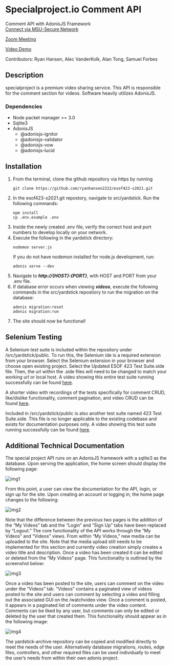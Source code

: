 # Specialproject.io Comment API
Comment API with AdonisJS Framework\
[Connect via MSU-Secure Network](http://esof423.cs.montana.edu:4006/home)

[Zoom Meeting](https://us05web.zoom.us/j/9131164556?pwd=SjRjTmZLWWlQd1RQM2V4ZmR6Q0c2Zz09)

[Video Demo](https://youtu.be/oWWnfb8L0hw)

Contributors: Ryan Hansen, Alec VanderKolk, Alan Tong, Samuel Forbes

## Description
specialproject is a premium video sharing service. This API is responsible for the comment section for videos. Software heavily utilizes AdonisJS. 

### Dependencies 
* Node packet manager >= 3.0
* Sqlite3
* AdonisJS 
    - @adonisjs-ignitor
    - @adonisjs-validator
    - @adonisjs-vow
    - @adonisjs-lucid

## Installation
1. From the terminal, clone the github repository via https by running
    ```
    git clone https://github.com/ryanhansen2222/esof423-s2021.git
    ```
2. In the esof423-s2021.git repostory, navigate to src/yardstick. Run the following commands:
    ```
    npm install
    cp .env.example .env
    ```
3. Inside the newly created .env file, verify the correct host and port numbers to develop locally on your network.
4. Execute the following in the yardstick directory:
    ```
    nodemon server.js 
    ```
    If you do not have nodemon installed for node.js development, run:
    ```
    adonis serve --dev
    ```
5. Navigate to ***http://{HOST}:{PORT}***, with HOST and PORT from your .env file.
6. If database error occurs when viewing ***videos***, execute the following commands in the src/yardstick repostiory to run the migration on the database:
    ```
    adonis migration:reset
    adonis migration:run
    ```
7. The site should now be functional!

## Selenium Testing

A Selenium test suite is included within the repository under /src/yardstick/public. To run this, the Selenium ide is a required extension from your browser. Select the Selenium extension in your browser and choose open existing project. Select the Updated ESOF 423 Test Suite.side file. Then, the url within the .side files will need to be changed to match your working url or local host. A video showing this entire test suite running successfully can be found [here](https://youtu.be/RmGWo0WXcs8). 

A shorter video with recordings of the tests specifically for comment CRUD, like/dislike functionality, comment pagination, and video CRUD can be found [here](https://youtu.be/AlQXuyGknVg).

Included in /src/yardstick/public is also another test suite named 423 Test Suite.side. This file is no longer applicable to the existing codebase and exists for documentation purposes only. A video showing this test suite running successfully can be found [here](https://youtu.be/ZJiIl9BfRrE). 

## Additional Technical Documentation
The special project API runs on an AdonisJS framework with a sqlite3 as the database. Upon serving the application, the home screen should display the following page:

![img1](https://user-images.githubusercontent.com/56380447/113443175-acf10000-93ae-11eb-8220-7abcea770b77.png)

From this point, a user can view the documentation for the API, login, or sign up for the site. Upon creating an account or logging in, the home page changes to the following: 

![img2](https://user-images.githubusercontent.com/56380447/113443246-d01baf80-93ae-11eb-8f5a-db06176d47cf.png)

Note that the difference between the previous two pages is the addition of the “My Videos” tab and the “Login” and “Sign Up” tabs have been replaced by “Logout.” The core functionality of the API works through the “My Videos” and “Videos” views. From within “My Videos,” new media can be uploaded to the site. Note that the media upload still needs to be implemented for this section and currently video creation simply creates a video title and description. Once a video has been created it can be edited or deleted from the “My Videos” page. This functionality is outlined by the screenshot below:

![img3](https://user-images.githubusercontent.com/56380447/113443317-f6414f80-93ae-11eb-8476-ed40c599c4a8.png)

Once a video has been posted to the site, users can comment on the video under the “Videos” tab. “Videos” contains a paginated view of videos posted to the site and users can comment by selecting a video and filling out the associated GUI on the /watchvideo view. Once a comment is posted, it appears in a paginated list of comments under the video content. Comments can be liked by any user, but comments can only be edited or deleted by the user that created them. This functionality should appear as in the following image:

![img4](https://user-images.githubusercontent.com/56380447/113443341-035e3e80-93af-11eb-8633-7ed07bab4482.png)

The yardstick-archive repository can be copied and modified directly to meet the needs of the user. Alternatively database migrations, routes, edge files, controllers, and other required files can be used individually to meet the user’s needs from within their own adonis project.
